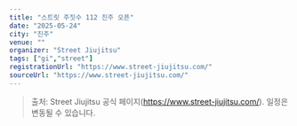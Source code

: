```yaml
---
title: "스트릿 주짓수 112 진주 오픈"
date: "2025-05-24"
city: "진주"
venue: ""
organizer: "Street Jiujitsu"
tags: ["gi","street"]
registrationUrl: "https://www.street-jiujitsu.com/"
sourceUrl: "https://www.street-jiujitsu.com/"
---
```


> 출처: Street Jiujitsu 공식 페이지(https://www.street-jiujitsu.com/). 일정은 변동될 수 있습니다.
